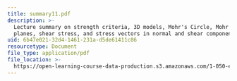 ```yaml
---
title: summary11.pdf
description: >-
  Lecture summary on strength criteria, 3D models, Mohr's Circle, Mohr stress
  planes, shear stress, and stress vectors in normal and shear components.
uid: 6b47e021-32d4-1461-231a-d5de61411c86
resourcetype: Document
file_type: application/pdf
file_location: >-
  https://open-learning-course-data-production.s3.amazonaws.com/1-050-engineering-mechanics-i-fall-2007/6b47e02132d41461231ad5de61411c86_summary11.pdf
---
```


